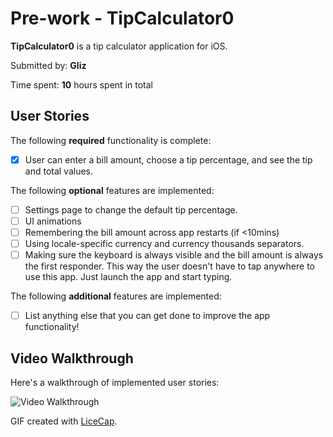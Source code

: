 
# Pre-work - TipCalculator0

**TipCalculator0** is a tip calculator application for iOS.

Submitted by: **Gliz**

Time spent: **10** hours spent in total

## User Stories

The following **required** functionality is complete:
* [x] User can enter a bill amount, choose a tip percentage, and see the tip and total values.

The following **optional** features are implemented:
* [ ] Settings page to change the default tip percentage.
* [ ] UI animations
* [ ] Remembering the bill amount across app restarts (if <10mins)
* [ ] Using locale-specific currency and currency thousands separators.
* [ ] Making sure the keyboard is always visible and the bill amount is always the first responder. This way the user doesn't have to tap anywhere to use this app. Just launch the app and start typing.

The following **additional** features are implemented:

- [ ] List anything else that you can get done to improve the app functionality!

## Video Walkthrough 

Here's a walkthrough of implemented user stories:

<img src='http://i.imgur.com/jtymgXL.gif' title='Video Walkthrough' width='' alt='Video Walkthrough' />

GIF created with [LiceCap](http://www.cockos.com/licecap/).
